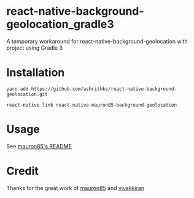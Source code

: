 # react-native-background-geolocation_gradle3

A temporary workaround for react-native-background-geolocation with project
using Gradle 3

# Installation

`yarn add https://github.com/ashrithks/react-native-background-geolocation.git`

`react-native link react-native-mauron85-background-geolocation`

# Usage

See
[mauron85's README](https://github.com/mauron85/react-native-background-geolocation)

# Credit

Thanks for the great work of
[mauron85](https://github.com/mauron85/react-native-background-geolocation) and
[vivekkiran](https://github.com/vivekkiran/background-geolocation-android)
